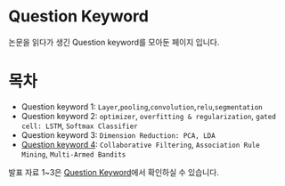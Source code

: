 # Question Keyword

논문을 읽다가 생긴 Question keyword를 모아둔 페이지 입니다.  

# 목차
* Question keyword 1: `Layer`,`pooling`,`convolution`,`relu`,`segmentation`  
* Question keyword 2: `optimizer`, `overfitting & regularization`, `gated cell: LSTM`, `Softmax Classifier`  
* Question keyword 3: `Dimension Reduction: PCA, LDA`  
* [Question keyword 4](https://github.com/seovalue/deep-learning-paper-study/blob/master/Question_keyword/Question%20keyword%204.md): `Collaborative Filtering`, `Association Rule Mining`, `Multi-Armed Bandits`   


발표 자료 1~3은 [Question Keyword](https://www.notion.so/valuecoding/be2252fe79ef4f2f9530ccdbce8c5b69)에서 확인하실 수 있습니다.
